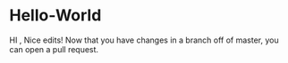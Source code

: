 # Hello-World

HI , Nice edits! Now that you have changes in a branch off of master, you can open a pull request.
